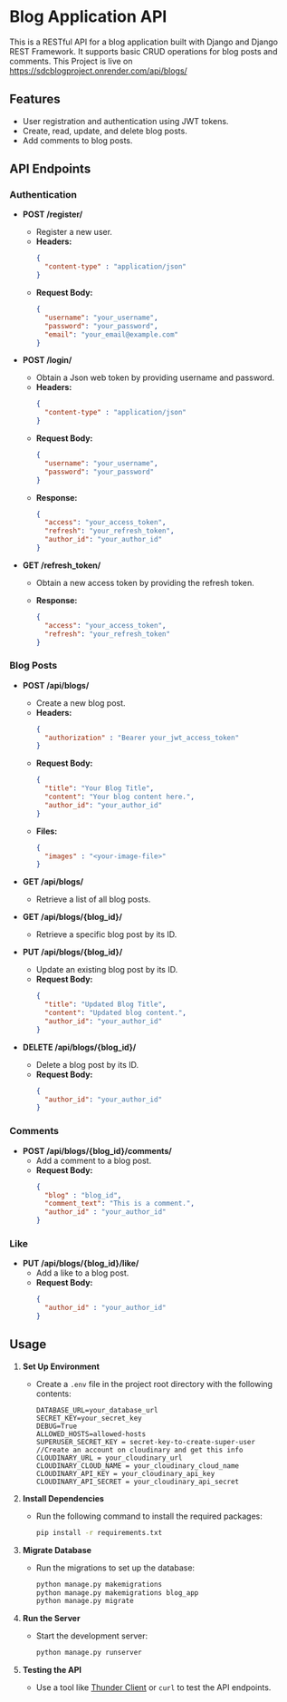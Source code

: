 # Blog Application API

This is a RESTful API for a blog application built with Django and Django REST Framework. It supports basic CRUD operations for blog posts and comments.
This Project is live on https://sdcblogproject.onrender.com/api/blogs/

## Features

- User registration and authentication using JWT tokens.
- Create, read, update, and delete blog posts.
- Add comments to blog posts.

## API Endpoints

### Authentication

- **POST /register/**
  - Register a new user.
  - **Headers:**
    ```json
    {
      "content-type" : "application/json"
    }
    ```
  - **Request Body:**
    ```json
    {
      "username": "your_username",
      "password": "your_password",
      "email": "your_email@example.com"
    }
    ```

- **POST /login/**
  - Obtain a Json web token by providing username and password.
  - **Headers:**
    ```json
    {
      "content-type" : "application/json"
    }
    ```
  - **Request Body:**
    ```json
    {
      "username": "your_username",
      "password": "your_password"
    }
    ```
  - **Response:**
    ```json
    {
      "access": "your_access_token",
      "refresh": "your_refresh_token",
      "author_id": "your_author_id"
    }
    ```
    
- **GET /refresh_token/<your-refresh-token>**
  - Obtain a new access token by providing the refresh token.
  
  - **Response:**
    ```json
    {
      "access": "your_access_token",
      "refresh": "your_refresh_token"
    }
    ```



### Blog Posts

- **POST /api/blogs/**
  - Create a new blog post.
  - **Headers:**
    ```json
    {
      "authorization" : "Bearer your_jwt_access_token"
    }
    ```
  - **Request Body:**
    ```json
    {
      "title": "Your Blog Title",
      "content": "Your blog content here.",
      "author_id": "your_author_id"
    }
    ```
  - **Files:**
    ```json
    {
      "images" : "<your-image-file>"
    }
    ```

- **GET /api/blogs/**
  - Retrieve a list of all blog posts.

- **GET /api/blogs/{blog_id}/**
  - Retrieve a specific blog post by its ID.

- **PUT /api/blogs/{blog_id}/**
  - Update an existing blog post by its ID.
  - **Request Body:**
    ```json
    {
      "title": "Updated Blog Title",
      "content": "Updated blog content.",
      "author_id": "your_author_id"
    }
    ```

- **DELETE /api/blogs/{blog_id}/**
  - Delete a blog post by its ID.
  - **Request Body:**
    ```json
    {
      "author_id": "your_author_id"
    }
    ```

### Comments

- **POST /api/blogs/{blog_id}/comments/**
  - Add a comment to a blog post.
  - **Request Body:**
    ```json
    {
      "blog" : "blog_id",
      "comment_text": "This is a comment.",
      "author_id" : "your_author_id"
    }
    ```

### Like

- **PUT /api/blogs/{blog_id}/like/**
  - Add a like to a blog post.
  - **Request Body:**
    ```json
    {
      "author_id" : "your_author_id"
    }
    ```
  

## Usage

1. **Set Up Environment**
   - Create a `.env` file in the project root directory with the following contents:
     ```
     DATABASE_URL=your_database_url
     SECRET_KEY=your_secret_key
     DEBUG=True
     ALLOWED_HOSTS=allowed-hosts
     SUPERUSER_SECRET_KEY = secret-key-to-create-super-user
     //Create an account on cloudinary and get this info
     CLOUDINARY_URL = your_cloudinary_url
     CLOUDINARY_CLOUD_NAME = your_cloudinary_cloud_name
     CLOUDINARY_API_KEY = your_cloudinary_api_key
     CLOUDINARY_API_SECRET = your_cloudinary_api_secret
     ```

2. **Install Dependencies**
   - Run the following command to install the required packages:
     ```bash
     pip install -r requirements.txt
     ```

3. **Migrate Database**
   - Run the migrations to set up the database:
     ```bash
     python manage.py makemigrations
     python manage.py makemigrations blog_app
     python manage.py migrate
     ```

4. **Run the Server**
   - Start the development server:
     ```bash
     python manage.py runserver
     ```

5. **Testing the API**
   - Use a tool like [Thunder Client](https://www.thunderclient.com/) or `curl` to test the API endpoints.
